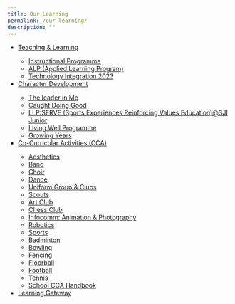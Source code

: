 ```yaml
---
title: Our Learning
permalink: /our-learning/
description: ""
---
```

<ul>
<li><a href="/our-learning/teaching-n-learning">Teaching &amp; Learning</a></li>
<ul>
<li><a href="/our-learning/teaching-n-learning/instructional-programme">Instructional Programme</a></li>
<li><a href="/our-learning/teaching-n-learning/alp-applied-learning-program">ALP (Applied Learning Program)</a></li>
<li><a href="/our-learning/teaching-n-learning/technology-integration-2023">Technology Integration 2023</a></li>
</ul>
<li><a href="/our-learning/character-development">Character Development</a></li>
<ul>
<li><a href="/our-learning/character-development/the-leader-in-me">The leader in Me</a></li>
<li><a href="/our-learning/character-development/caught-doing-good">Caught Doing Good</a></li>
<li><a href="/our-learning/character-development/llp-serve-sports-experiences-reinforcing-values-education-at-sji-junior">LLP:SERVE (Sports Experiences Reinforcing Values Education)@SJI Junior</a></li>
<li><a href="/our-learning/character-development/living-well-programme">Living Well Programme</a></li>
<li><a href="/our-learning/character-development/growing-years">Growing Years</a></li>
</ul>
<li><a href="/our-learning/co-curricular-activities-cca">Co-Curricular Activities (CCA)</a></li>
<ul>
<li><a href="/our-learning/co-curricular-activities-cca/aesthetics">Aesthetics</a></li>
<li><a href="/our-learning/co-curricular-activities-cca/band">Band</a></li>
<li><a href="/our-learning/co-curricular-activities-cca/choir">Choir</a></li>
<li><a href="/our-learning/co-curricular-activities-cca/dance">Dance</a></li>
<li><a href="/our-learning/co-curricular-activities-cca/uniform-group-n-clubs">Uniform Group &amp; Clubs</a></li>
<li><a href="/our-learning/co-curricular-activities-cca/scouts">Scouts</a></li>
<li><a href="/our-learning/co-curricular-activities-cca/art-club">Art Club</a></li>
<li><a href="/our-learning/co-curricular-activities-cca/chess-club">Chess Club</a></li>
<li><a href="g/our-learning/co-curricular-activities-cca/infocomm-animation-n-photography">Infocomm: Animation &amp; Photography</a></li>
<li><a href="/our-learning/co-curricular-activities-cca/robotics">Robotics</a></li>
<li><a href="/our-learning/co-curricular-activities-cca/sports">Sports</a></li>
<li><a href="/our-learning/co-curricular-activities-cca/badminton">Badminton</a></li>
<li><a href="/our-learning/co-curricular-activities-cca/bowling">Bowling</a></li>
<li><a href="/our-learning/co-curricular-activities-cca/fencing">Fencing</a></li>
<li><a href="/our-learning/co-curricular-activities-cca/floorball">Floorball</a></li>
<li><a href="/our-learning/co-curricular-activities-cca/football">Football</a></li>
<li><a href="/our-learning/co-curricular-activities-cca/tennis">Tennis</a></li>
<li><a href="/our-learning/co-curricular-activities-cca/school-cca-handbook">School CCA Handbook</a></li>
</ul>
<li><a href="/our-learning/learning-gateway">Learning Gateway</a></li>
</ul>